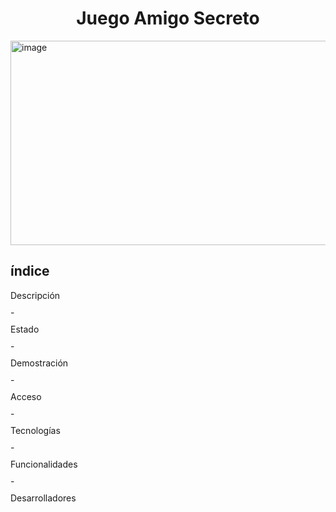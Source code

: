 <h1 align="center"> Juego Amigo Secreto </h1>
<img width="1002" height="327" alt="image" src="https://github.com/user-attachments/assets/873c3e2e-fcd3-4d65-b0d9-2c61f687cb98" />

## índice
<div style="display: grid; grid-template-columns: repeat(auto-fit, minmax(300px, 1fr)); gap: 10px;">
  <a href="#-descripción-del-proyecto" style="text-decoration: none;">Descripción</a>
  <span>-</span>
  <a href="#-estado-del-proyecto" style="text-decoration: none;">Estado</a>
  <span>-</span>
  <a href="#-demostración" style="text-decoration: none;">Demostración</a>
  <span>-</span>
  <a href="#-acceso-al-proyecto" style="text-decoration: none;">Acceso</a>
  <span>-</span>
  <a href="#-tecnologías-utilizadas" style="text-decoration: none;">Tecnologías</a>
  <span>-</span>
  <a href="#-funcionalidades" style="text-decoration: none;">Funcionalidades</a>
  <span>-</span>
  <a href="#-desarrolladores" style="text-decoration: none;">Desarrolladores</a>
</div>
